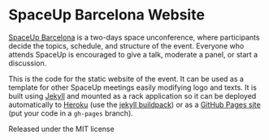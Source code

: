 
# SpaceUp Barcelona Website

[SpaceUp Barcelona](http://www.spaceupbcn.org) is a two-days space unconference, where participants decide the topics, schedule, and structure of the event.
Everyone who attends SpaceUp is encouraged to give a talk, moderate a panel, or start a discussion.

This is the code for the static website of the event. It can be used as a template for other SpaceUp meetings easily
modifying logo and texts. It is built using [Jekyll](https://jekyllrb.com/) and mounted as a rack application so it can be deployed automatically to [Heroku](https://www.heroku.com/) (use the [jekyll buildpack](https://github.com/andycroll/heroku-buildpack-jekyll)) or as a [GitHub Pages site](https://pages.github.com/) (put your code in a `gh-pages` branch).

Released under the MIT license
